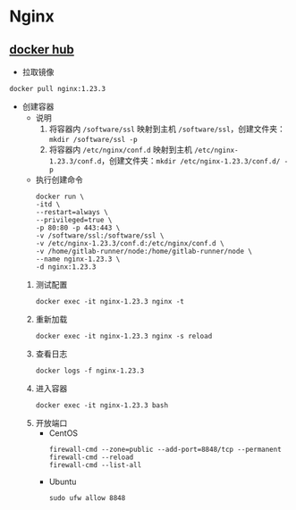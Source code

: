 # Nginx

## [docker hub](https://hub.docker.com/_/nginx)

- 拉取镜像

```shell
docker pull nginx:1.23.3
```

- 创建容器
    - 说明
        1. 将容器内 `/software/ssl` 映射到主机 `/software/ssl`，创建文件夹：`mkdir /software/ssl -p`
        2. 将容器内 `/etc/nginx/conf.d` 映射到主机 `/etc/nginx-1.23.3/conf.d`，创建文件夹：`mkdir /etc/nginx-1.23.3/conf.d/ -p`
    - 执行创建命令
        ```shell
        docker run \
        -itd \
        --restart=always \
        --privileged=true \
        -p 80:80 -p 443:443 \
        -v /software/ssl:/software/ssl \
        -v /etc/nginx-1.23.3/conf.d:/etc/nginx/conf.d \
        -v /home/gitlab-runner/node:/home/gitlab-runner/node \
        --name nginx-1.23.3 \
        -d nginx:1.23.3
      ```
    1. 测试配置
       ```shell
       docker exec -it nginx-1.23.3 nginx -t
       ```
    2. 重新加载
       ```shell
       docker exec -it nginx-1.23.3 nginx -s reload
       ```
    3. 查看日志
       ```shell
       docker logs -f nginx-1.23.3
       ```
    4. 进入容器
       ```shell
       docker exec -it nginx-1.23.3 bash
       ```
    5. 开放端口
        - CentOS
            ```shell
            firewall-cmd --zone=public --add-port=8848/tcp --permanent
            firewall-cmd --reload
            firewall-cmd --list-all
            ```
        - Ubuntu
            ```shell
            sudo ufw allow 8848
            ```
